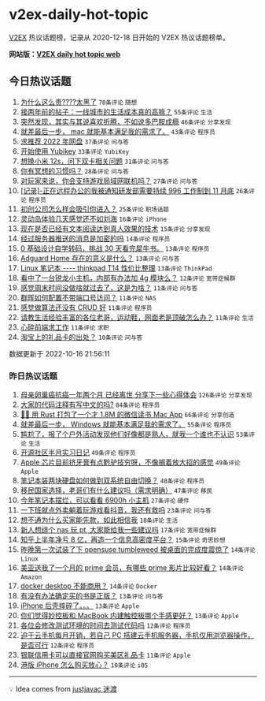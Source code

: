 # v2ex-daily-hot-topic

[V2EX](https://www.v2ex.com/) 热议话题榜，记录从 2020-12-18 日开始的 V2EX 热议话题榜单。

**网站版：[V2EX daily hot topic web](https://boojack.github.io/v2ex-daily-hot-topic-web/)**

## 今日热议话题

<!-- TODAY BEGIN -->

1. [为什么这么贵????太黑了](https://www.v2ex.com/t/887277) `70条评论` `随想`
1. [接两年前的帖子：一线城市的生活成本真的高嘛？](https://www.v2ex.com/t/887248) `55条评论` `生活`
1. [突然发现，其实与其说喜欢折腾，不如说多巴胺成瘾](https://www.v2ex.com/t/887301) `46条评论` `分享发现`
1. [就差最后一步， mac 就能基本满足我的需求了。](https://www.v2ex.com/t/887305) `43条评论` `程序员`
1. [求推荐 2022 年网盘](https://www.v2ex.com/t/887297) `37条评论` `问与答`
1. [开始使用 Yubikey](https://www.v2ex.com/t/887251) `33条评论` `YubiKey`
1. [想换小米 12s，问下双卡相关问题](https://www.v2ex.com/t/887262) `31条评论` `问与答`
1. [你有冥想的习惯吗？](https://www.v2ex.com/t/887249) `28条评论` `问与答`
1. [对玩家来说，你会支持游戏局域网联机吗？](https://www.v2ex.com/t/887234) `27条评论` `问与答`
1. [[记录]-正在远程办公的我被通知研发部需要持续 996 工作制到 11 月底](https://www.v2ex.com/t/887312) `26条评论` `程序员`
1. [初创公司怎么样会吸引你进入？](https://www.v2ex.com/t/887365) `25条评论` `职场话题`
1. [灵动岛体验几天感觉还不如刘海](https://www.v2ex.com/t/887363) `16条评论` `iPhone`
1. [现在是否已经有文本阅读达到真人效果的技术](https://www.v2ex.com/t/887240) `15条评论` `分享发现`
1. [经过服务器推送的消息是加密的吗](https://www.v2ex.com/t/887260) `14条评论` `程序员`
1. [0 基础设计自学转码，挑战 30 天看完犀牛书。](https://www.v2ex.com/t/887364) `13条评论` `程序员`
1. [Adguard Home 存在的意义是什么？](https://www.v2ex.com/t/887334) `13条评论` `问与答`
1. [Linux 笔记本 ---- thinkpad T14 性价比整理](https://www.v2ex.com/t/887320) `13条评论` `ThinkPad`
1. [看中了一台锐龙小主机，内部有办法加 4g 模块么？](https://www.v2ex.com/t/887340) `12条评论` `宽带症候群`
1. [感觉周末时间没做啥就过去了，这是为啥？](https://www.v2ex.com/t/887374) `11条评论` `问与答`
1. [群晖如何配置不带端口号访问？](https://www.v2ex.com/t/887357) `11条评论` `NAS`
1. [感觉做算法还没有 CRUD 好](https://www.v2ex.com/t/887328) `11条评论` `程序员`
1. [请教生活经验丰富的各位老哥，运动鞋，网面老是顶破怎么办？](https://www.v2ex.com/t/887300) `11条评论` `生活`
1. [心碎前端求工作](https://www.v2ex.com/t/887265) `11条评论` `求职`
1. [淘宝上的礼品卡的出处？](https://www.v2ex.com/t/887324) `10条评论` `问与答`

数据更新于 2022-10-16 21:56:11

<!-- TODAY END -->

### 昨日热议话题

<!-- YESTERDAY BEGIN -->

1. [母亲卵巢癌抗癌一年两个月 已经离世 分享下一些心得体会](https://www.v2ex.com/t/887191) `126条评论` `分享发现`
1. [大家的代码注释有写中文的吗?](https://www.v2ex.com/t/887092) `84条评论` `程序员`
1. [🤱🏻 用 Rust 打包了一个才 1.8M 的微信读书 Mac App](https://www.v2ex.com/t/887062) `66条评论` `分享创造`
1. [就差最后一步， Windows 就能基本满足我的需求了。](https://www.v2ex.com/t/887110) `55条评论` `程序员`
1. [尴尬了，报了个户外活动发现他们好像都是熟人，就我一个谁也不认识](https://www.v2ex.com/t/887141) `53条评论` `生活`
1. [开源社区半月实习日记](https://www.v2ex.com/t/887117) `49条评论` `程序员`
1. [Apple 芯片目前挤牙膏有点黔驴技穷呀，不像搁着放大招的感觉](https://www.v2ex.com/t/887121) `49条评论` `Apple`
1. [笔记本装两块硬盘如何做到双系统自由切换？](https://www.v2ex.com/t/887154) `48条评论` `程序员`
1. [移民国家选择，老哥们有什么建议吗（需求明确）](https://www.v2ex.com/t/887183) `47条评论` `移民`
1. [今年笔记本摆烂，可以看看 6900h 小主机](https://www.v2ex.com/t/887077) `27条评论` `硬件`
1. [一下班就点外卖躺着玩游戏看抖音，我还有救吗](https://www.v2ex.com/t/887177) `23条评论` `问与答`
1. [想不通为什么买家能先款，如此相信我](https://www.v2ex.com/t/887150) `18条评论` `生活`
1. [新人想组个 nas 玩 pt, 大家能给我一些建议吗](https://www.v2ex.com/t/887094) `17条评论` `宽带症候群`
1. [知乎上半年净亏 8 亿，再造一个信息高密度平台？](https://www.v2ex.com/t/887158) `15条评论` `奇思妙想`
1. [昨晚第一次试装了下 opensuse tumbleweed 被桌面的完成度震惊了](https://www.v2ex.com/t/887111) `14条评论` `Linux`
1. [美亚送我了一个月的 prime 会员，有哪些 prime 影片比较好看？](https://www.v2ex.com/t/887087) `14条评论` `Amazon`
1. [docker desktop 不能商用？](https://www.v2ex.com/t/887076) `14条评论` `Docker`
1. [有没有办法确定买的书是正版？](https://www.v2ex.com/t/887136) `13条评论` `问与答`
1. [iPhone 后壳摔碎了。。。](https://www.v2ex.com/t/887098) `13条评论` `Apple`
1. [你们觉得妙控板和 MacBook 内建触控板哪个手感更好？](https://www.v2ex.com/t/887084) `13条评论` `Apple`
1. [各位会修改测试环境的时间去测试代码吗](https://www.v2ex.com/t/887137) `12条评论` `程序员`
1. [迫于云手机每月开销，若自己 PC 搭建云手机服务器，手机仅用浏览器操作，是否可行](https://www.v2ex.com/t/887067) `12条评论` `程序员`
1. [银联信用卡可以直接官网购买美区礼品卡](https://www.v2ex.com/t/887106) `11条评论` `Apple`
1. [港版 iPhone 怎么购买放心？](https://www.v2ex.com/t/887175) `10条评论` `iOS`

<!-- YESTERDAY END -->

---

💡 Idea comes from [justjavac 迷渡](https://github.com/justjavac/)
